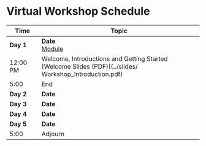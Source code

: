 
# Virtual Workshop Schedule

<!--See an example from a past virtual workshop here: https://github.com/AlexsLemonade/2020-may-training/wiki/Schedule --> 

| Time        | Topic                                          |
|-------------|------------------------------------------------|
| **Day 1**   | **Date** <br> [Module]()                      |
| 12:00 PM    | Welcome, Introductions and Getting Started     <br>[Welcome Slides (PDF)](../slides/ Workshop_Introduction.pdf)|
| 5:00        | End             |
| **Day 2**   | **Date**  | 
| **Day 3**   | **Date**  |               
| **Day 4**   | **Date**  | 
| **Day 5**   | **Date**  |     
| 5:00        | Adjourn   |
